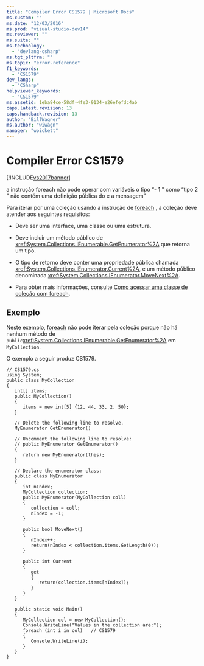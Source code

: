 ```yaml
---
title: "Compiler Error CS1579 | Microsoft Docs"
ms.custom: ""
ms.date: "12/03/2016"
ms.prod: "visual-studio-dev14"
ms.reviewer: ""
ms.suite: ""
ms.technology: 
  - "devlang-csharp"
ms.tgt_pltfrm: ""
ms.topic: "error-reference"
f1_keywords: 
  - "CS1579"
dev_langs: 
  - "CSharp"
helpviewer_keywords: 
  - "CS1579"
ms.assetid: 1eba84ce-58df-4fe3-9134-e26efefdc4ab
caps.latest.revision: 13
caps.handback.revision: 13
author: "BillWagner"
ms.author: "wiwagn"
manager: "wpickett"
---
```

# Compiler Error CS1579
[!INCLUDE[vs2017banner](../../../csharp/includes/vs2017banner.md)]

a instrução foreach não pode operar com variáveis o tipo “\- 1 " como “tipo 2 " não contém uma definição pública do e a mensagem”  
  
 Para iterar por uma coleção usando a instrução de [foreach](../../../csharp/language-reference/keywords/foreach-in.md) , a coleção deve atender aos seguintes requisitos:  
  
-   Deve ser uma interface, uma classe ou uma estrutura.  
  
-   Deve incluir um método público de <xref:System.Collections.IEnumerable.GetEnumerator%2A> que retorna um tipo.  
  
-   O tipo de retorno deve conter uma propriedade pública chamada <xref:System.Collections.IEnumerator.Current%2A>, e um método público denominada <xref:System.Collections.IEnumerator.MoveNext%2A>.  
  
-   Para obter mais informações, consulte [Como acessar uma classe de coleção com foreach](../../../csharp/programming-guide/classes-and-structs/how-to-access-a-collection-class-with-foreach.md).  
  
## Exemplo  
 Neste exemplo, [foreach](../../../csharp/language-reference/keywords/foreach-in.md) não pode iterar pela coleção porque não há nenhum método de `public`<xref:System.Collections.IEnumerable.GetEnumerator%2A> em `MyCollection`.  
  
 O exemplo a seguir produz CS1579.  
  
```  
// CS1579.cs  
using System;  
public class MyCollection   
{  
   int[] items;  
   public MyCollection()   
   {  
      items = new int[5] {12, 44, 33, 2, 50};  
   }  
  
   // Delete the following line to resolve.  
   MyEnumerator GetEnumerator()  
  
   // Uncomment the following line to resolve:  
   // public MyEnumerator GetEnumerator()   
   {  
      return new MyEnumerator(this);  
   }  
  
   // Declare the enumerator class:  
   public class MyEnumerator   
   {  
      int nIndex;  
      MyCollection collection;  
      public MyEnumerator(MyCollection coll)   
      {  
         collection = coll;  
         nIndex = -1;  
      }  
  
      public bool MoveNext()   
      {  
         nIndex++;  
         return(nIndex < collection.items.GetLength(0));  
      }  
  
      public int Current   
      {  
         get   
         {  
            return(collection.items[nIndex]);  
         }  
      }  
   }  
  
   public static void Main()   
   {  
      MyCollection col = new MyCollection();  
      Console.WriteLine("Values in the collection are:");  
      foreach (int i in col)   // CS1579  
      {  
         Console.WriteLine(i);  
      }  
   }  
}  
```